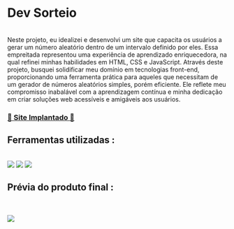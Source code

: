 # Dev Sorteio 
</br>
Neste projeto, eu idealizei e desenvolvi um site que capacita os usuários a gerar um número aleatório dentro de um intervalo definido por eles. Essa empreitada representou uma experiência de aprendizado enriquecedora, na qual refinei minhas habilidades em HTML, CSS e JavaScript. Através deste projeto, busquei solidificar meu domínio em tecnologias front-end, proporcionando uma ferramenta prática para aqueles que necessitam de um gerador de números aleatórios simples, porém eficiente. Ele reflete meu compromisso inabalável com a aprendizagem contínua e minha dedicação em criar soluções web acessíveis e amigáveis aos usuários.

<h3><a href="https://yyassmim.github.io/dev-sorteio/">🔗 Site Implantado 🔗</a></a></h3>
<h2> Ferramentas utilizadas : </h2>
</br>
   <img src="https://img.shields.io/badge/HTML5-E34F26?style=for-the-badge&logo=html5&logoColor=white"/>
   <img src="https://img.shields.io/badge/CSS3-1572B6?style=for-the-badge&logo=css3&logoColor=white"/>
   <img src="https://img.shields.io/badge/javascript-%23323330.svg?style=flat&logo=javascript&logoColor=%23F7DF1E"/>
   
<h2> Prévia do produto final :</h2>
</br>
</br>
<img src="https://github.com/yyassmim/devsorteio/blob/main/assets/finish-product.png" />
</br>
